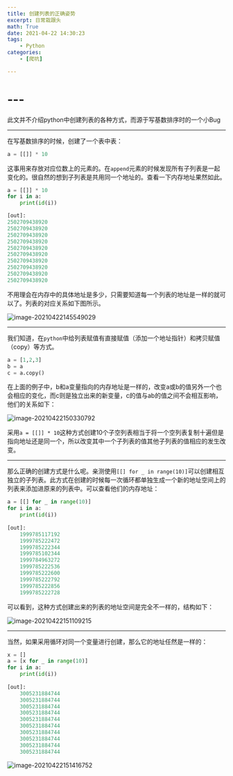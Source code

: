 ```yaml
---
title: 创建列表的正确姿势
excerpt: 日常栽跟头
math: True
date: 2021-04-22 14:30:23
tags:
	- Python
categories:
	- [爬坑]

---
```

# ---
此文并不介绍python中创建列表的各种方式，而源于写基数排序时的一个小Bug

***
在写基数排序的时候，创建了一个表中表：

```python
a = [[]] * 10
```

这事用来存放对应位数上的元素的。在`append`元素的时候发现所有子列表是一起变化的。很自然的想到子列表是共用同一个地址的。查看一下内存地址果然如此。

```python
a = [[]] * 10
for i in a:
    print(id(i))

[out]:
2502709438920
2502709438920
2502709438920
2502709438920
2502709438920
2502709438920
2502709438920
2502709438920
2502709438920
2502709438920
```

不用理会在内存中的具体地址是多少，只需要知道每一个列表的地址是一样的就可以了。列表的对应关系如下图所示。

![image-20210422145549029](https://gitee.com/xiubenwu/xiubenwu-images/raw/master/img/20210422list1.png)

***

我们知道，在`python`中给列表赋值有直接赋值（添加一个地址指针）和拷贝赋值（copy）等方式。

```python
a = [1,2,3]
b = a
c = a.copy()
```

在上面的例子中，b和a变量指向的内存地址是一样的，改变a或b的值另外一个也会相应的变化，而c则是独立出来的新变量，c的值与ab的值之间不会相互影响，他们的关系如下：

![image-20210422150330792](https://gitee.com/xiubenwu/xiubenwu-images/raw/master/img/20210422list2.png)



采用`a = [[]] * 10`这种方式创建10个子空列表相当于将一个空列表复制十遍但是指向地址还是同一个，所以改变其中一个子列表的值其他子列表的值相应的发生改变。

***

那么正确的创建方式是什么呢。亲测使用`[[] for _ in range(10)]`可以创建相互独立的子列表。此方式在创建的时候每一次循环都单独生成一个新的地址空间上的列表来添加进原来的列表中。可以查看他们的内存地址：

```python
a = [[] for _ in range(10)]
for i in a:
    print(id(i))
    
[out]:
    1999785117192
    1999785222472
    1999785222344
    1999785102344
    1999784963272
    1999785222536
    1999785222600
    1999785222792
    1999785222856
    1999785222728
```

可以看到，这种方式创建出来的列表的地址空间是完全不一样的，结构如下：

![image-20210422151109215](https://gitee.com/xiubenwu/xiubenwu-images/raw/master/img/20210422list3.png)

***

当然，如果采用循环对同一个变量进行创建，那么它的地址任然是一样的：

```python
x = []
a = [x for _ in range(10)]
for i in a:
    print(id(i))
    
[out]:
    3005231884744
    3005231884744
    3005231884744
    3005231884744
    3005231884744
    3005231884744
    3005231884744
    3005231884744
    3005231884744
    3005231884744
```

![image-20210422151416752](https://gitee.com/xiubenwu/xiubenwu-images/raw/master/img/20210422list4.png)